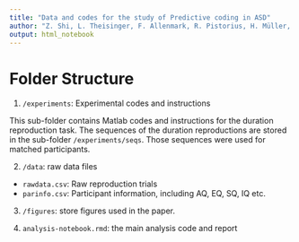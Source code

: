 ```yaml
---
title: "Data and codes for the study of Predictive coding in ASD"
author: "Z. Shi, L. Theisinger, F. Allenmark, R. Pistorius, H. Müller, C. Falter-Wagner"
output: html_notebook
---
```


# Folder Structure

1. `/experiments`: Experimental codes and instructions

This sub-folder contains Matlab codes and instructions for the duration reproduction task. The sequences of the duration reproductions are stored in the sub-folder `/experiments/seqs`. Those sequences were used for matched participants. 

2. `/data`: raw data files

- `rawdata.csv`: Raw reproduction trials
- `parinfo.csv`: Participant information, including AQ, EQ, SQ, IQ etc. 

3. `/figures`: store figures used in the paper. 

4. `analysis-notebook.rmd`: the main analysis code and report

